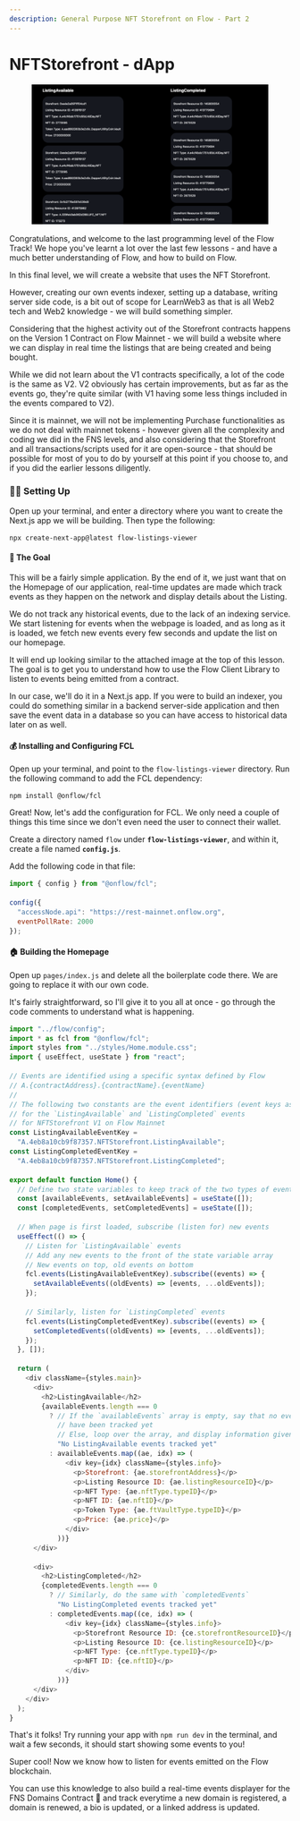 ```yaml
---
description: General Purpose NFT Storefront on Flow - Part 2
---
```


# NFTStorefront - dApp

<figure><img src=".gitbook/assets/image.png" alt=""><figcaption></figcaption></figure>

Congratulations, and welcome to the last programming level of the Flow Track! We hope you've learnt a lot over the last few lessons - and have a much better understanding of Flow, and how to build on Flow.

In this final level, we will create a website that uses the NFT Storefront.

However, creating our own events indexer, setting up a database, writing server side code, is a bit out of scope for LearnWeb3 as that is all Web2 tech and Web2 knowledge - we will build something simpler.

Considering that the highest activity out of the Storefront contracts happens on the Version 1 Contract on Flow Mainnet - we will build a website where we can display in real time the listings that are being created and being bought.

While we did not learn about the V1 contracts specifically, a lot of the code is the same as V2. V2 obviously has certain improvements, but as far as the events go, they're quite similar (with V1 having some less things included in the events compared to V2).

Since it is mainnet, we will not be implementing Purchase functionalities as we do not deal with mainnet tokens - however given all the complexity and coding we did in the FNS levels, and also considering that the Storefront and all transactions/scripts used for it are open-source - that should be possible for most of you to do by yourself at this point if you choose to, and if you did the earlier lessons diligently.

### 👨‍🔬 Setting Up

Open up your terminal, and enter a directory where you want to create the Next.js app we will be building. Then type the following:

```
npx create-next-app@latest flow-listings-viewer
```

#### 🥅 The Goal

This will be a fairly simple application. By the end of it, we just want that on the Homepage of our application, real-time updates are made which track events as they happen on the network and display details about the Listing.

We do not track any historical events, due to the lack of an indexing service. We start listening for events when the webpage is loaded, and as long as it is loaded, we fetch new events every few seconds and update the list on our homepage.

It will end up looking similar to the attached image at the top of this lesson. The goal is to get you to understand how to use the Flow Client Library to listen to events being emitted from a contract.

In our case, we'll do it in a Next.js app. If you were to build an indexer, you could do something similar in a backend server-side application and then save the event data in a database so you can have access to historical data later on as well.

#### 💰 Installing and Configuring FCL

Open up your terminal, and point to the `flow-listings-viewer` directory. Run the following command to add the FCL dependency:

```
npm install @onflow/fcl
```

Great! Now, let's add the configuration for FCL. We only need a couple of things this time since we don't even need the user to connect their wallet.

Create a directory named `flow` under **`flow-listings-viewer`**, and within it, create a file named **`config.js`**.

Add the following code in that file:

```javascript
import { config } from "@onflow/fcl";

config({
  "accessNode.api": "https://rest-mainnet.onflow.org",
  eventPollRate: 2000
});
```

#### 🏠 Building the Homepage

Open up `pages/index.js` and delete all the boilerplate code there. We are going to replace it with our own code.

It's fairly straightforward, so I'll give it to you all at once - go through the code comments to understand what is happening.

```javascript
import "../flow/config";
import * as fcl from "@onflow/fcl";
import styles from "../styles/Home.module.css";
import { useEffect, useState } from "react";

// Events are identified using a specific syntax defined by Flow
// A.{contractAddress}.{contractName}.{eventName}
//
// The following two constants are the event identifiers (event keys as Flow calls them)
// for the `ListingAvailable` and `ListingCompleted` events
// for NFTStorefront V1 on Flow Mainnet
const ListingAvailableEventKey =
  "A.4eb8a10cb9f87357.NFTStorefront.ListingAvailable";
const ListingCompletedEventKey =
  "A.4eb8a10cb9f87357.NFTStorefront.ListingCompleted";

export default function Home() {
  // Define two state variables to keep track of the two types of events
  const [availableEvents, setAvailableEvents] = useState([]);
  const [completedEvents, setCompletedEvents] = useState([]);

  // When page is first loaded, subscribe (listen for) new events
  useEffect(() => {
    // Listen for `ListingAvailable` events
    // Add any new events to the front of the state variable array
    // New events on top, old events on bottom
    fcl.events(ListingAvailableEventKey).subscribe((events) => {
      setAvailableEvents((oldEvents) => [events, ...oldEvents]);
    });

    // Similarly, listen for `ListingCompleted` events
    fcl.events(ListingCompletedEventKey).subscribe((events) => {
      setCompletedEvents((oldEvents) => [events, ...oldEvents]);
    });
  }, []);

  return (
    <div className={styles.main}>
      <div>
        <h2>ListingAvailable</h2>
        {availableEvents.length === 0
          ? // If the `availableEvents` array is empty, say that no events
            // have been tracked yet
            // Else, loop over the array, and display information given to us
            "No ListingAvailable events tracked yet"
          : availableEvents.map((ae, idx) => (
              <div key={idx} className={styles.info}>
                <p>Storefront: {ae.storefrontAddress}</p>
                <p>Listing Resource ID: {ae.listingResourceID}</p>
                <p>NFT Type: {ae.nftType.typeID}</p>
                <p>NFT ID: {ae.nftID}</p>
                <p>Token Type: {ae.ftVaultType.typeID}</p>
                <p>Price: {ae.price}</p>
              </div>
            ))}
      </div>

      <div>
        <h2>ListingCompleted</h2>
        {completedEvents.length === 0
          ? // Similarly, do the same with `completedEvents`
            "No ListingCompleted events tracked yet"
          : completedEvents.map((ce, idx) => (
              <div key={idx} className={styles.info}>
                <p>Storefront Resource ID: {ce.storefrontResourceID}</p>
                <p>Listing Resource ID: {ce.listingResourceID}</p>
                <p>NFT Type: {ce.nftType.typeID}</p>
                <p>NFT ID: {ce.nftID}</p>
              </div>
            ))}
      </div>
    </div>
  );
}

```

That's it folks! Try running your app with `npm run dev` in the terminal, and wait a few seconds, it should start showing some events to you!

Super cool! Now we know how to listen for events emitted on the Flow blockchain.

You can use this knowledge to also build a real-time events displayer for the FNS Domains Contract 👀 and track everytime a new domain is registered, a domain is renewed, a bio is updated, or a linked address is updated.
